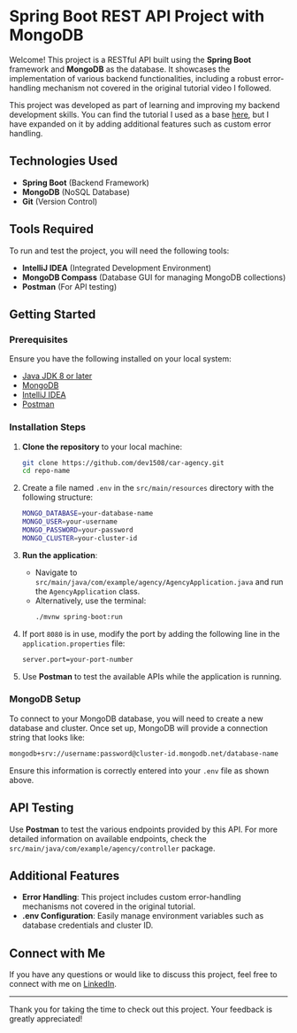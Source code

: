# Spring Boot REST API Project with MongoDB

Welcome! This project is a RESTful API built using the **Spring Boot** framework and **MongoDB** as the database. It showcases the implementation of various backend functionalities, including a robust error-handling mechanism not covered in the original tutorial video I followed.

This project was developed as part of learning and improving my backend development skills. You can find the tutorial I used as a base [here](https://www.youtube.com/watch?v=5PdEmeopJVQ), but I have expanded on it by adding additional features such as custom error handling.

## Technologies Used

- **Spring Boot** (Backend Framework)
- **MongoDB** (NoSQL Database)
- **Git** (Version Control)

## Tools Required

To run and test the project, you will need the following tools:

- **IntelliJ IDEA** (Integrated Development Environment)
- **MongoDB Compass** (Database GUI for managing MongoDB collections)
- **Postman** (For API testing)

## Getting Started

### Prerequisites

Ensure you have the following installed on your local system:

- [Java JDK 8 or later](https://www.oracle.com/java/technologies/javase-jdk11-downloads.html)
- [MongoDB](https://www.mongodb.com/try/download/community)
- [IntelliJ IDEA](https://www.jetbrains.com/idea/download/)
- [Postman](https://www.postman.com/downloads/)

### Installation Steps

1. **Clone the repository** to your local machine:
   ```bash
   git clone https://github.com/dev1508/car-agency.git
   cd repo-name
   ```

2. Create a file named `.env` in the `src/main/resources` directory with the following structure:
   ```bash
   MONGO_DATABASE=your-database-name
   MONGO_USER=your-username
   MONGO_PASSWORD=your-password
   MONGO_CLUSTER=your-cluster-id
   ```

3. **Run the application**:
    - Navigate to `src/main/java/com/example/agency/AgencyApplication.java` and run the `AgencyApplication` class.
    - Alternatively, use the terminal:
      ```bash
      ./mvnw spring-boot:run
      ```

4. If port `8080` is in use, modify the port by adding the following line in the `application.properties` file:
   ```bash
   server.port=your-port-number
   ```

5. Use **Postman** to test the available APIs while the application is running.

### MongoDB Setup

To connect to your MongoDB database, you will need to create a new database and cluster. Once set up, MongoDB will provide a connection string that looks like:

```bash
mongodb+srv://username:password@cluster-id.mongodb.net/database-name
```

Ensure this information is correctly entered into your `.env` file as shown above.

## API Testing

Use **Postman** to test the various endpoints provided by this API. For more detailed information on available endpoints, check the `src/main/java/com/example/agency/controller` package.

## Additional Features

- **Error Handling**: This project includes custom error-handling mechanisms not covered in the original tutorial.
- **.env Configuration**: Easily manage environment variables such as database credentials and cluster ID.

## Connect with Me

If you have any questions or would like to discuss this project, feel free to connect with me on [LinkedIn](https://www.linkedin.com/in/dev-vrat-pathak-aa6570176/ "Let's Connect").

---

Thank you for taking the time to check out this project. Your feedback is greatly appreciated!